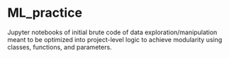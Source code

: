# ML_practice

Jupyter notebooks of initial brute code of data exploration/manipulation meant to be optimized into project-level logic to achieve modularity using classes, functions, and parameters.

